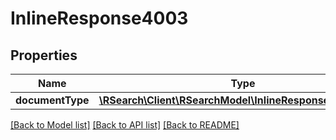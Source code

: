 # InlineResponse4003

## Properties
Name | Type | Description | Notes
------------ | ------------- | ------------- | -------------
**documentType** | [**\RSearch\Client\RSearchModel\InlineResponse400Indexes**](InlineResponse400Indexes.md) |  | [optional] 

[[Back to Model list]](../README.md#documentation-for-models) [[Back to API list]](../README.md#documentation-for-api-endpoints) [[Back to README]](../README.md)


